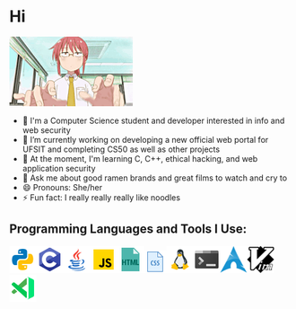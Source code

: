 # Hi
![](https://github.com/Noodulz/Noodulz/blob/master/kobayashiprogramming.gif)
- 👺 I'm a Computer Science student and developer interested in info and web security
- 🔭 I’m currently working on developing a new official web portal for UFSIT and completing CS50 as well as other projects
- 🌱 At the moment, I'm learning C, C++, ethical hacking, and web application security
- 💬 Ask me about good ramen brands and great films to watch and cry to
- 😄 Pronouns: She/her
- ⚡ Fun fact: I really really really like noodles

## Programming Languages and Tools I Use:
![](https://github.com/Noodulz/Noodulz/blob/master/ico/python.png)![](https://github.com/Noodulz/Noodulz/blob/master/ico/c.png)![](https://github.com/Noodulz/Noodulz/blob/master/ico/java.png)![](https://github.com/Noodulz/Noodulz/blob/master/ico/javascript.png)![](https://github.com/Noodulz/Noodulz/blob/master/ico/html.png)![](https://github.com/Noodulz/Noodulz/blob/master/ico/css.png)![](https://github.com/Noodulz/Noodulz/blob/master/ico/linux.png)![](https://github.com/Noodulz/Noodulz/blob/master/ico/bash.png)![](https://github.com/Noodulz/Noodulz/blob/master/ico/arch.png)![](https://github.com/Noodulz/Noodulz/blob/master/ico/vim.png)![](https://github.com/Noodulz/Noodulz/blob/master/ico/visualstudio.png)
